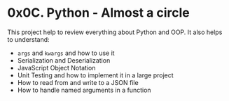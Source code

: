 # 0x0C. Python - Almost a circle

This project help to review everything about Python and OOP.
It also helps to understand:
 - `args` and `kwargs` and how to use it
 - Serialization and Deserialization
 - JavaScript Object Notation
 - Unit Testing and how to implement it in a large project
 - How to read from and write to a JSON file
 - How to handle named arguments in a function